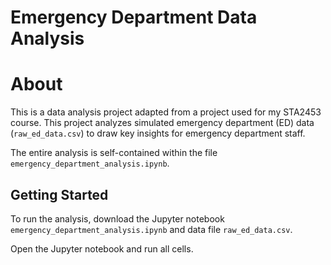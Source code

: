 # Emergency Department Data Analysis

# About
This is a data analysis project adapted from a project used for my STA2453 course. This project analyzes simulated emergency department (ED) data (`raw_ed_data.csv`) to draw key insights for emergency department staff.

The entire analysis is self-contained within the file `emergency_department_analysis.ipynb`.

## Getting Started
To run the analysis, download the Jupyter notebook `emergency_department_analysis.ipynb` and data file `raw_ed_data.csv`.

Open the Jupyter notebook and run all cells.

